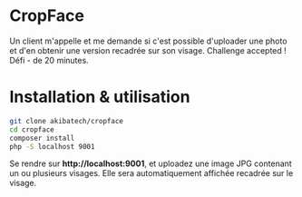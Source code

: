 # CropFace

Un client m'appelle et me demande si c'est possible d'uploader une photo et d'en obtenir une version recadrée sur son visage.
Challenge accepted ! Défi - de 20 minutes.

# Installation & utilisation

```bash
git clone akibatech/cropface
cd cropface
composer install
php -S localhost 9001
```

Se rendre sur **http://localhost:9001**, et uploadez une image JPG contenant un ou plusieurs visages.
Elle sera automatiquement affichée recadrée sur le visage.
